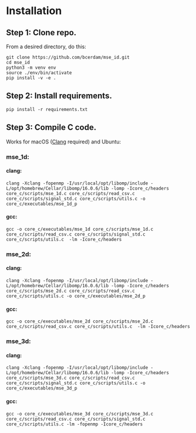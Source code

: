 # Installation

## Step 1: Clone repo.

From a desired directory, do this:

```console
git clone https://github.com/bcerdam/mse_id.git
cd mse_id
python3 -m venv env
source ./env/bin/activate
pip install -v -e . 
```

## Step 2: Install requirements.

```console
pip install -r requirements.txt
```

## Step 3: Compile C code.

Works for macOS ([Clang](https://clang.llvm.org/get_started.html) required) and Ubuntu:

### mse_1d:

#### clang:
```console
clang -Xclang -fopenmp -I/usr/local/opt/libomp/include -L/opt/homebrew/Cellar/libomp/16.0.6/lib -lomp -Icore_c/headers core_c/scripts/mse_1d.c core_c/scripts/read_csv.c core_c/scripts/signal_std.c core_c/scripts/utils.c -o core_c/executables/mse_1d_p
```

#### gcc:
```console
gcc -o core_c/executables/mse_1d core_c/scripts/mse_1d.c core_c/scripts/read_csv.c core_c/scripts/signal_std.c core_c/scripts/utils.c  -lm -Icore_c/headers
```

### mse_2d:

#### clang:
```console
clang -Xclang -fopenmp -I/usr/local/opt/libomp/include -L/opt/homebrew/Cellar/libomp/16.0.6/lib -lomp -Icore_c/headers core_c/scripts/mse_2d.c core_c/scripts/read_csv.c core_c/scripts/utils.c -o core_c/executables/mse_2d_p
```

#### gcc:
```console
gcc -o core_c/executables/mse_2d core_c/scripts/mse_2d.c core_c/scripts/read_csv.c core_c/scripts/utils.c  -lm -Icore_c/headers
```

### mse_3d:

#### clang:
```console
clang -Xclang -fopenmp -I/usr/local/opt/libomp/include -L/opt/homebrew/Cellar/libomp/16.0.6/lib -lomp -Icore_c/headers core_c/scripts/mse_3d.c core_c/scripts/read_csv.c core_c/scripts/signal_std.c core_c/scripts/utils.c -o core_c/executables/mse_3d_p
```

#### gcc:
```console
gcc -o core_c/executables/mse_3d core_c/scripts/mse_3d.c core_c/scripts/read_csv.c core_c/scripts/signal_std.c core_c/scripts/utils.c -lm -fopenmp -Icore_c/headers
```
